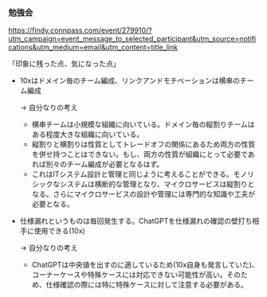 ### 勉強会

https://findy.connpass.com/event/279910/?utm_campaign=event_message_to_selected_participant&utm_source=notifications&utm_medium=email&utm_content=title_link

「印象に残った点、気になった点」
- 10xはドメイン毎のチーム編成、リンクアンドモチベーションは横串のチーム編成

  → 自分なりの考え
  
  - 横串チームは小規模な組織に向いている。ドメイン毎の縦割りチームはある程度大きな組織に向いている。
  - 縦割りと横割りは性質としてトレードオフの関係にあるため両方の性質を併せ持つことはできない。もし、両方の性質が組織にとって必要であれば別々のチーム編成が必要となるはず。
  - これはITシステム設計と管理と同じように考えることができる。モノリシックなシステムは横断的な管理となり、マイクロサービスは縦割りとなる。さらにマイクロサービスの設計や管理には専門的な知識や工夫が必要となる。

- 仕様漏れというものは毎回発生する。ChatGPTを仕様漏れの確認の壁打ち相手に使用できる(10x)

  → 自分なりの考え
  
  - ChatGPTは中央値を出すのに適しているため(10x自身も発言していた)、コーナーケースや特殊ケースには対応できない可能性が高い。そのため、仕様確認の際には特に特殊ケースに対して注意する必要がある。



